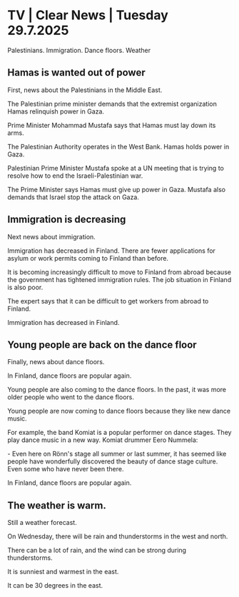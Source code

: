 # TV | Clear News | Tuesday 29.7.2025

Palestinians. Immigration. Dance floors. Weather

## Hamas is wanted out of power

First, news about the Palestinians in the Middle East.

The Palestinian prime minister demands that the extremist organization Hamas relinquish power in Gaza.

Prime Minister Mohammad Mustafa says that Hamas must lay down its arms.

The Palestinian Authority operates in the West Bank. Hamas holds power in Gaza.

Palestinian Prime Minister Mustafa spoke at a UN meeting that is trying to resolve how to end the Israeli-Palestinian war.

The Prime Minister says Hamas must give up power in Gaza. Mustafa also demands that Israel stop the attack on Gaza.

## Immigration is decreasing

Next news about immigration.

Immigration has decreased in Finland. There are fewer applications for asylum or work permits coming to Finland than before.

It is becoming increasingly difficult to move to Finland from abroad because the government has tightened immigration rules. The job situation in Finland is also poor.

The expert says that it can be difficult to get workers from abroad to Finland.

Immigration has decreased in Finland.

## Young people are back on the dance floor

Finally, news about dance floors.

In Finland, dance floors are popular again.

Young people are also coming to the dance floors. In the past, it was more older people who went to the dance floors.

Young people are now coming to dance floors because they like new dance music.

For example, the band Komiat is a popular performer on dance stages. They play dance music in a new way. Komiat drummer Eero Nummela:

\- Even here on Rönn's stage all summer or last summer, it has seemed like people have wonderfully discovered the beauty of dance stage culture. Even some who have never been there.

In Finland, dance floors are popular again.

## The weather is warm.

Still a weather forecast.

On Wednesday, there will be rain and thunderstorms in the west and north.

There can be a lot of rain, and the wind can be strong during thunderstorms.

It is sunniest and warmest in the east.

It can be 30 degrees in the east.
